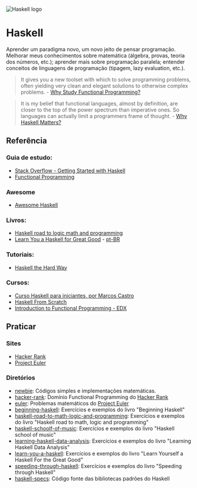 ![Haskell logo](https://wiki.haskell.org/wikiupload/4/4a/HaskellLogoStyPreview-1.png)

# Haskell

Aprender um paradigma novo, um novo jeito de pensar programação. Melhorar meus
conhecimentos sobre matemática (álgebra, provas, teoria dos números, etc.); aprender mais sobre programação paralela; entender conceitos de linguagens de programação (tipagem, lazy evaluation, etc.).

> It gives you a new toolset with which to solve programming problems, often yielding very clean and elegant solutions to otherwise complex problems. - [Why Study Functional Programming?](https://acm.wustl.edu/functional/whyfp.php)

>  It is my belief that functional languages, almost by definition, are closer to the top of the power spectrum than imperative ones. So languages can actually limit a programmers frame of thought. - [Why Haskell Matters?](https://wiki.haskell.org/Why_Haskell_matters)

## Referência

### Guia de estudo:
- [Stack Overflow - Getting Started with Haskell](http://stackoverflow.com/questions/1012573/getting-started-with-haskell)
- [Functional Programming](https://github.com/caiorss/Functional-Programming)

### Awesome
- [Awesome Haskell](https://github.com/krispo/awesome-haskell)

### Livros:
- [Haskell road to logic math and programming](http://www.amazon.com/Haskell-Programming-Second-Edition-Computing/dp/0954300696)
- [Learn You a Haskell for Great Good](http://learnyouahaskell.com/) - [pt-BR](http://haskell.tailorfontela.com.br/)

### Tutoriais:
- [Haskell the Hard Way](http://yannesposito.com/Scratch/en/blog/Haskell-the-Hard-Way/)

### Cursos:
- [Curso Haskell para iniciantes, por Marcos Castro](https://www.youtube.com/playlist?list=PL8eBmR3QtPL3pDzQpwPYfWQ4NEPGu6j7z)
- [Haskell From Scratch](https://www.youtube.com/playlist?list=PLxj9UAX4Em-Ij4TKwKvo-SLp-Zbv-hB4B)
- [Introduction to Functional Programming - EDX](https://www.edx.org/course/introduction-functional-programming-delftx-fp101x#.VDWTHFRdUsp)

## Praticar

### Sites
- [Hacker Rank](http://www.hackerrank.com/)
- [Project Euler](https://projecteuler.net/)

### Diretórios
  - [newbie](https://github.com/GuidoBR/learning-haskell/tree/master/newbie): Códigos simples e implementações matemáticas.
  - [hacker-rank](https://github.com/GuidoBR/learning-haskell/tree/master/hacker-rank): Domínio Functional Programming do [Hacker Rank](http://www.hackerrank.com/)
  - [euler](https://github.com/GuidoBR/learning-haskell/tree/master/euler): Problemas matemáticos do [Project Euler](https://projecteuler.net/)
  - [beginning-haskell](https://github.com/GuidoBR/learning-haskell/tree/master/beginning-haskell): Exercícios e exemplos do livro "Beginning Haskell"
  - [haskell-road-to-math-logic-and-programming](https://github.com/GuidoBR/learning-haskell/tree/master/haskell-road-to-math-logic-and-programming): Exercícios e exemplos do livro "Haskell road to math, logic and programming"
  - [haskell-schoolf-of-music](https://github.com/GuidoBR/learning-haskell/tree/master/haskell-school-of-music): Exercícios e exemplos do livro "Haskell school of music"
  - [learning-haskell-data-analysis](https://github.com/GuidoBR/learning-haskell/tree/master/learning-haskell-data-analysis): Exercícios e exemplos do livro "Learning Haskell Data Analysis"
  - [learn-you-a-haskell](https://github.com/GuidoBR/learning-haskell/tree/master/learn-you-a-haskell): Exercícios e exemplos do livro "Learn Yourself a Haskell For the Great Good"
  - [speeding-through-haskell](https://github.com/GuidoBR/learning-haskell/tree/master/speeding-through-haskell): Exercícios e exemplos do livro "Speeding through Haskell"
  - [haskell-specs](https://github.com/GuidoBR/learning-haskell/tree/master/haskell-specs): Código fonte das bibliotecas padrões do Haskell
